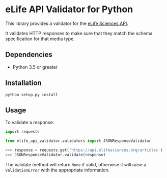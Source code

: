 # eLife API Validator for Python

This library provides a validator for the [eLife Sciences API](https://github.com/elifesciences/api-raml).

It validates HTTP responses to make sure that they match the schema specification for that media type.

Dependencies
------------

* Python 3.5 or greater

Installation
------------

`python setup.py install`

Usage
-----

To validate a response:

```python
import requests

from elife_api_validator.validators import JSONResponseValidator

>>> response = requests.get('https://api.elifesciences.org/articles')
>>> JSONResponseValidator.validate(response)

```

The validate method will return `None` if valid, otherwise it will raise a `ValidationError` with the appropriate information.

